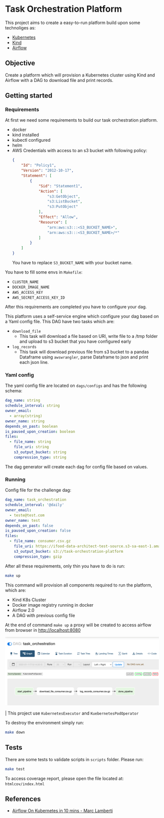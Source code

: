 # Task Orchestration Platform
This project aims to create a easy-to-run platform build upon some technoliges as:
- [Kubernetes](https://kubernetes.io/pt-br/)
- [Kind](https://kind.sigs.k8s.io/)
- [Airflow](https://airflow.apache.org/)

## Objective
Create a platform which will provision a Kubernetes cluster using Kind and Airflow with a DAG to download file and print records.

## Getting started

### Requirements

At first we need some requirements to build our task orchestration platform.

- docker
- kind installed
- kubectl configured
- helm
- AWS Credentials with access to an s3 bucket with following policy:
    ```json
    {
        "Id": "Policy1",
        "Version": "2012-10-17",
        "Statement": [
            {
                "Sid": "Statement1",
                "Action": [
                    "s3:GetObject",
                    "s3:ListBucket",
                    "s3:PutObject"
                ],
                "Effect": "Allow",
                "Resource": [
                    "arn:aws:s3:::<S3_BUCKET_NAME>",
                    "arn:aws:s3:::<S3_BUCKET_NAME>/*"
                ]
            }
        ]
    }
    ```
    You have to replace `S3_BUCKET_NAME` with your bucket name.

You have to fill some envs in `Makefile`:
- `CLUSTER_NAME`
- `DOCKER_IMAGE_NAME`
- `AWS_ACCESS_KEY`
- `AWS_SECRET_ACCESS_KEY_ID`

After this requirements are completed you have to configure your dag.

This platform uses a self-service engine which configure your dag based on a Yaml config file.
This DAG have two tasks which are:
- `download_file`
    - This task will download a file based on URI, write file to a /tmp folder and upload to s3 bucket that you have configured early
- `log_records`
    - This task will download previous file from s3 bucket to a pandas Dataframe using `awswrangler`, parse Dataframe to json and print each json line.

### Yaml config
The yaml config file are located on `dags/configs` and has the following schema:
```yaml
dag_name: string
schedule_interval: string
owner_email:
  - array(string)
owner_name: string
depends_on_past: boolean
is_paused_upon_creation: boolean
files:
  - file_name: string
    file_uri: string
    s3_output_bucket: string
    compression_type: string
```

The dag generator will create each dag for config file based on values.

### Running

Config file for the challenge dag:
```yaml
dag_name: task_orchestration
schedule_interval: '@daily'
owner_email:
  - teste@test.com
owner_name: test
depends_on_past: false 
is_paused_upon_creation: false
files:
  - file_name: consumer.csv.gz
    file_uri: https://ifood-data-architect-test-source.s3-sa-east-1.amazonaws.com/consumer.csv.gz
    s3_output_bucket: s3://task-orchestration-platform
    compression_type: gzip
```

After all these requirements, only thin you have to do is run:
```bash
make up
```

This command will provision all components required to run the platform, which are:
- Kind K8s Cluster
- Docker image registry running in docker
- Airflow 2.0
- A DAG with previous config file

At the end of command `make up` a proxy will be created to access airflow from browser in [http://localhost:8080](http://localhost:8080)

![dag](images/dag.png)

| This project use `KubernetesExecutor` and `KuebernetesPodOperator`

To destroy the environment simply run:
```bash
make down
```

## Tests
There are some tests to validate scripts in `scripts` folder. Please run:
```bash
make test
```

To access coverage report, please open the file located at: `htmlcov/index.html`

## References
- [Airflow On Kubernetes in 10 mins - Marc Lamberti](https://marclamberti.com/blog/airflow-on-kubernetes-get-started-in-10-mins)